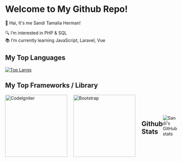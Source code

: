 # Welcome to My Github Repo!
👋 Hai, It's me Sandi Tamalia Herman!

🔍 I’m interested in PHP & SQL  
📚 I’m currently learning JavaScript, Laravel, Vue  

## My Top Languages
[![Top Langs](https://github-readme-stats.vercel.app/api/top-langs/?username=Sanditamah&layout=compact)](https://github.com/Sanditamah/github-readme-stats)

## My Top Frameworks / Library

<div style="display: flex; align-items: center;">
  <div style="margin-right: 20px;">
    <img src="https://raw.githubusercontent.com/Sanditamah/Sanditamah/main/codeigniter.png" alt="CodeIgniter" width="200"/>
  </div>
  
  <div style="margin-right: 20px;">
    <img src="https://raw.githubusercontent.com/Sanditamah/Sanditamah/main/bootstrap.png" alt="Bootstrap" width="200"/>
  </div>

## Github Stats
![Sandi's GitHub stats](https://github-readme-stats.vercel.app/api?username=Sanditamah&show_icons=true&theme=radical)

